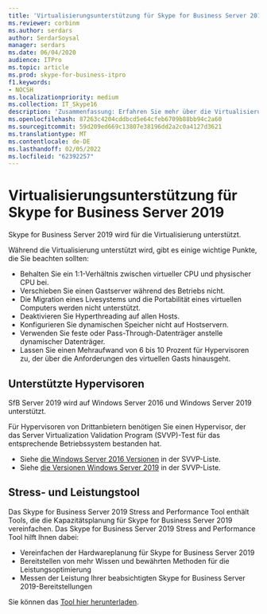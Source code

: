 ```yaml
---
title: 'Virtualisierungsunterstützung für Skype for Business Server 2019 '
ms.reviewer: corbinm
ms.author: serdars
author: SerdarSoysal
manager: serdars
ms.date: 06/04/2020
audience: ITPro
ms.topic: article
ms.prod: skype-for-business-itpro
f1.keywords:
- NOCSH
ms.localizationpriority: medium
ms.collection: IT_Skype16
description: 'Zusammenfassung: Erfahren Sie mehr über die Virtualisierungsunterstützung für Skype for Business Server 2019.'
ms.openlocfilehash: 87263c4204cddbcd5e64cfeb6709b88bb94c2a60
ms.sourcegitcommit: 59d209ed669c13807e38196dd2a2c0a4127d3621
ms.translationtype: MT
ms.contentlocale: de-DE
ms.lasthandoff: 02/05/2022
ms.locfileid: "62392257"
---
```

# <a name="virtualization-support-for-skype-for-business-server-2019"></a>Virtualisierungsunterstützung für Skype for Business Server 2019

Skype for Business Server 2019 wird für die Virtualisierung unterstützt.

Während die Virtualisierung unterstützt wird, gibt es einige wichtige Punkte, die Sie beachten sollten:

- Behalten Sie ein 1:1-Verhältnis zwischen virtueller CPU und physischer CPU bei.
- Verschieben Sie einen Gastserver während des Betriebs nicht.
- Die Migration eines Livesystems und die Portabilität eines virtuellen Computers werden nicht unterstützt.
- Deaktivieren Sie Hyperthreading auf allen Hosts.
- Konfigurieren Sie dynamischen Speicher nicht auf Hostservern.
- Verwenden Sie feste oder Pass-Through-Datenträger anstelle dynamischer Datenträger.
- Lassen Sie einen Mehraufwand von 6 bis 10 Prozent für Hypervisoren zu, der über die Anforderungen des virtuellen Gasts hinausgeht.

## <a name="supported-hypervisors"></a>Unterstützte Hypervisoren

SfB Server 2019 wird auf Windows Server 2016 und Windows Server 2019 unterstützt.

Für Hypervisoren von Drittanbietern benötigen Sie einen Hypervisor, der das Server Virtualization Validation Program (SVVP)-Test für das entsprechende Betriebssystem bestanden hat.

- Siehe [die Windows Server 2016 Versionen](https://www.windowsservercatalog.com/results.aspx?&bCatID=1521&cpID=0&avc=86&ava=88&avt=0&avq=0&OR=1&PGS=25) in der SVVP-Liste.
- Siehe [die Versionen Windows Server 2019](https://www.windowsservercatalog.com/results.aspx?&bCatID=1521&cpID=0&avc=86&ava=130&avt=0&avq=0&OR=1&PGS=25) in der SVVP-Liste.

## <a name="stress-and-performance-tool"></a>Stress- und Leistungstool

Das Skype for Business Server 2019 Stress and Performance Tool enthält Tools, die die Kapazitätsplanung für Skype for Business Server 2019 vereinfachen. Das Skype for Business Server 2019 Stress and Performance Tool hilft Ihnen dabei:

- Vereinfachen der Hardwareplanung für Skype for Business Server 2019
- Bereitstellen von mehr Wissen und bewährten Methoden für die Leistungsoptimierung
- Messen der Leistung Ihrer beabsichtigten Skype for Business Server 2019-Bereitstellungen
 
Sie können das [Tool hier herunterladen](https://www.microsoft.com/download/details.aspx?id=101447).
